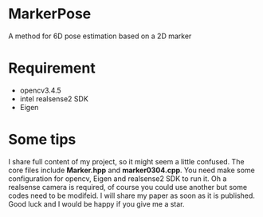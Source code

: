 # MarkerPose
A method for 6D pose estimation based on a 2D marker
# Requirement
+ opencv3.4.5
+ intel realsense2 SDK
+ Eigen
# Some tips
I share full content of my project, so it might seem a little confused.
The core files include **Marker.hpp** and **marker0304.cpp**.
You need make some configuration for opencv, Eigen and realsense2 SDK to run it.
Oh a realsense camera is required, of course you could use another but some codes need to be modifeid.
I will share my paper as soon as it is published.
Good luck and I would be happy if you give me a star.
